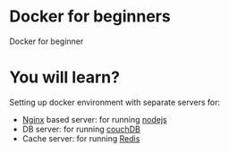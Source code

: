# Docker for beginners
Docker for beginner

# You will learn?
Setting up docker environment with separate servers for:
- <a href="https://www.nginx.com" target="_blank">Nginx</a> based server: for running <a href="https://nodejs.org" target="_blank">nodejs</a>
- DB server: for running <a href="https://couchdb.apache.org" target="_blank">couchDB</a>
- Cache server: for running <a href="https://redis.io" target="_blank">Redis</a>

